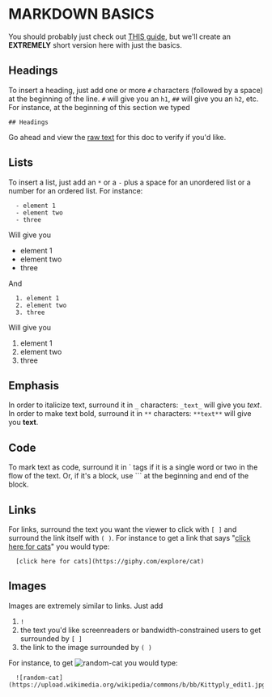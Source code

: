 # MARKDOWN BASICS

You should probably just check out [THIS guide](https://github.com/adam-p/markdown-here/wiki/Markdown-Cheatsheet#emphasis), but we'll create an **EXTREMELY** short version here with just the basics.

## Headings
To insert a heading, just add one or more `#` characters (followed by a space) at the beginning of the line. `#` will give you an `h1`, `##` will give you an `h2`, etc. For instance, at the beginning of this section we typed
```
## Headings
```
Go ahead and view the [raw text](https://raw.githubusercontent.com/learninglab-dev/ll-docs/master/workflow/instructions/markdown_basics.md) for this doc to verify if you'd like.

## Lists
To insert a list, just add an `*` or a `-` plus a space for an unordered list or a number for an ordered list.  For instance:
```
  - element 1
  - element two
  - three
```
Will give you

- element 1
- element two
- three  

And  
```
  1. element 1
  2. element two
  3. three
```

Will give you

1. element 1
2. element two  
3. three  

## Emphasis

In order to italicize text, surround it in `_` characters: `_text_` will give you _text_.
In order to make text bold, surround it in `**` characters: `**text**` will give you **text**.

## Code

To mark text as code, surround it in \` tags if it is a single word or two in the flow of the text. Or, if it's a block, use \`\`\` at the beginning and end of the block.

## Links

For links, surround the text you want the viewer to click with `[ ]` and surround the link itself with `( )`.  For instance to get a link that says "[click here for cats](https://giphy.com/explore/cat)" you would type:
```
  [click here for cats](https://giphy.com/explore/cat)
```

## Images

Images are extremely similar to links.  Just add
1. `!`
2. the text you'd like screenreaders or bandwidth-constrained users to get surrounded by `[ ]`
3. the link to the image surrounded by `( )`

For instance, to get
 ![random-cat](https://upload.wikimedia.org/wikipedia/commons/b/bb/Kittyply_edit1.jpg)
  you would type:
```
  ![random-cat](https://upload.wikimedia.org/wikipedia/commons/b/bb/Kittyply_edit1.jpg)
```
